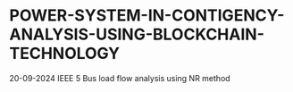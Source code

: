 # POWER-SYSTEM-IN-CONTIGENCY-ANALYSIS-USING-BLOCKCHAIN-TECHNOLOGY
20-09-2024
IEEE 5 Bus load flow analysis using NR method 
